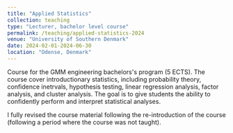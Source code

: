 ```yaml
---
title: "Applied Statistics"
collection: teaching
type: "Lecturer, bachelor level course"
permalink: /teaching/applied-statistics-2024
venue: "University of Southern Denmark"
date: 2024-02-01-2024-06-30
location: "Odense, Denmark"
---
```


Course for the GMM engineering bachelors's program (5 ECTS).
The course cover introductionary statistics, including probability theory, confidence inetrvals, hypothesis testing, linear regression analysis, factor analysis, and cluster analysis.
The goal is to give students the ability to confidently perform and interpret statistical analyses.

I fully revised the course material following the re-introduction of the course (following a period where the course was not taught).
